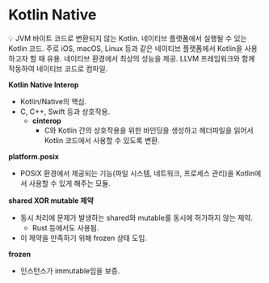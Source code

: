 # Kotlin Native

<aside>
💡 JVM 바이트 코드로 변환되지 않는 Kotlin.
네이티브 플랫폼에서 실행될 수 있는 Kotlin 코드. 
주로 iOS, macOS, Linux 등과 같은 네이티브 플랫폼에서 Kotlin을 사용하고자 할 때 유용. 
네이티브 환경에서 최상의 성능을 제공.
LLVM 프레임워크와 함께 작동하여 네이티브 코드로 컴파일.

</aside>

**Kotlin Native Interop**

- Kotlin/Native의 핵심.
- C, C++, Swift 등과 상호작용.
    - **cinterop**
        - C와 Kotlin 간의 상호작용을 위한 바인딩을 생성하고 헤더파일을 읽어서 Kotlin 코드에서 사용할 수 있도록 변환.

**platform.posix**

- POSIX 환경에서 제공되는 기능(파일 시스템, 네트워크, 프로세스 관리)을 Kotlin에서 사용할 수 있게 해주는 모듈.

**shared XOR mutable 제약**

- 동시 처리에 문제가 발생하는 shared와 mutable를 동시에 허가하지 않는 제약.
    - Rust 등에서도 사용됨.
- 이 제약을 만족하기 위해 frozen 상태 도입.

**frozen**

- 인스턴스가 immutable임을 보증.